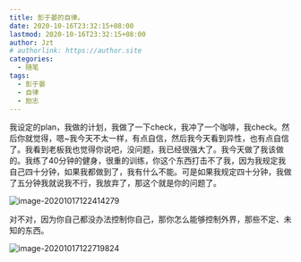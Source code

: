 ```yaml
---
title: 彭于晏的自律。
date: 2020-10-16T23:32:15+08:00
lastmod: 2020-10-16T23:32:15+08:00
author: Jzt
# authorlink: https://author.site
categories:
  - 随笔
tags:
  - 彭于晏
  - 自律
  - 励志
---
```




<!--more-->

我设定的plan，我做的计划，我做了一下check，我冲了一个咖啡，我check。然后你就觉得，嗯~我今天不太一样，有点自信，然后我今天看到异性，也有点自信了。我看到老板我也觉得你说吧，没问题，我已经很强大了。我今天做了我该做的。我练了40分钟的健身，很重的训练，你这个东西打击不了我，因为我规定我自己四十分钟，如果我都做到了，我有什么不能。可是如果我规定四十分钟，我做了五分钟我就说我不行，我放弃了，那这个就是你的问题了。

![image-20201017122414279](https://gitee.com/KingJzt/myblog-image-bed/raw/master/image-20201017122414279.png)

对不对，因为你自己都没办法控制你自己，那你怎么能够控制外界，那些不定、未知的东西。

![image-20201017122719824](https://gitee.com/KingJzt/myblog-image-bed/raw/master/image-20201017122719824.png)

